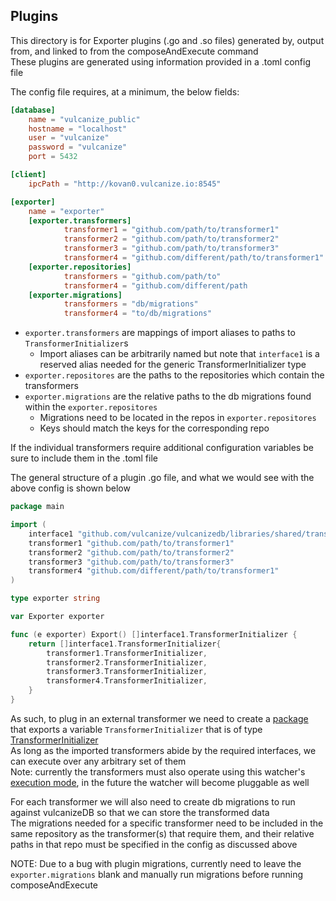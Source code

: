 ## Plugins

This directory is for Exporter plugins (.go and .so files) generated by, output from, and linked to from the composeAndExecute command  
These plugins are generated using information provided in a .toml config file 

The config file requires, at a minimum, the below fields:

```toml 
[database]
    name = "vulcanize_public"
    hostname = "localhost"
    user = "vulcanize"
    password = "vulcanize"
    port = 5432

[client]
    ipcPath = "http://kovan0.vulcanize.io:8545"

[exporter]
    name = "exporter"
    [exporter.transformers]
            transformer1 = "github.com/path/to/transformer1"
            transformer2 = "github.com/path/to/transformer2"
            transformer3 = "github.com/path/to/transformer3"
            transformer4 = "github.com/different/path/to/transformer1"
    [exporter.repositories]
            transformers = "github.com/path/to"
            transformer4 = "github.com/different/path
    [exporter.migrations]
            transformers = "db/migrations"
            transformer4 = "to/db/migrations"
```

- `exporter.transformers` are mappings of import aliases to paths to `TransformerInitializer`s  
    -  Import aliases can be arbitrarily named but note that `interface1` is a reserved alias needed for the generic TransformerInitializer type  
- `exporter.repositores` are the paths to the repositories which contain the transformers   
- `exporter.migrations` are the relative paths to the db migrations found within the `exporter.repositores`  
    - Migrations need to be located in the repos in `exporter.repositores`  
    - Keys should match the keys for the corresponding repo  

If the individual transformers require additional configuration variables be sure to include them in the .toml file 

The general structure of a plugin .go file, and what we would see with the above config is shown below   

```go
package main

import (
	interface1 "github.com/vulcanize/vulcanizedb/libraries/shared/transformer"
	transformer1 "github.com/path/to/transformer1"
	transformer2 "github.com/path/to/transformer2"
	transformer3 "github.com/path/to/transformer3"
	transformer4 "github.com/different/path/to/transformer1"
)

type exporter string

var Exporter exporter

func (e exporter) Export() []interface1.TransformerInitializer {
	return []interface1.TransformerInitializer{
		transformer1.TransformerInitializer,
		transformer2.TransformerInitializer,
		transformer3.TransformerInitializer,
		transformer4.TransformerInitializer,
	}
}
```

As such, to plug in an external transformer we need to create a [package](https://github.com/vulcanize/maker-vulcanizedb/blob/compose_and_execute/pkg/autogen/test_helpers/bite/initializer.go) that exports a variable `TransformerInitializer` that is of type [TransformerInitializer](https://github.com/vulcanize/maker-vulcanizedb/blob/compose_and_execute/libraries/shared/transformer/transformer.go#L19)   
As long as the imported transformers abide by the required interfaces, we can execute over any arbitrary set of them   
Note: currently the transformers must also operate using this watcher's [execution mode](https://github.com/vulcanize/maker-vulcanizedb/blob/compose_and_execute/libraries/shared/watcher/watcher.go#L80), in the future the watcher will become pluggable as well  

For each transformer we will also need to create db migrations to run against vulcanizeDB so that we can store the transformed data  
The migrations needed for a specific transformer need to be included in the same repository as the transformer(s) that require them, and their relative paths in that repo must be specified in the config as discussed above

NOTE: Due to a bug with plugin migrations, currently need to leave the `exporter.migrations` blank and manually run migrations before running composeAndExecute